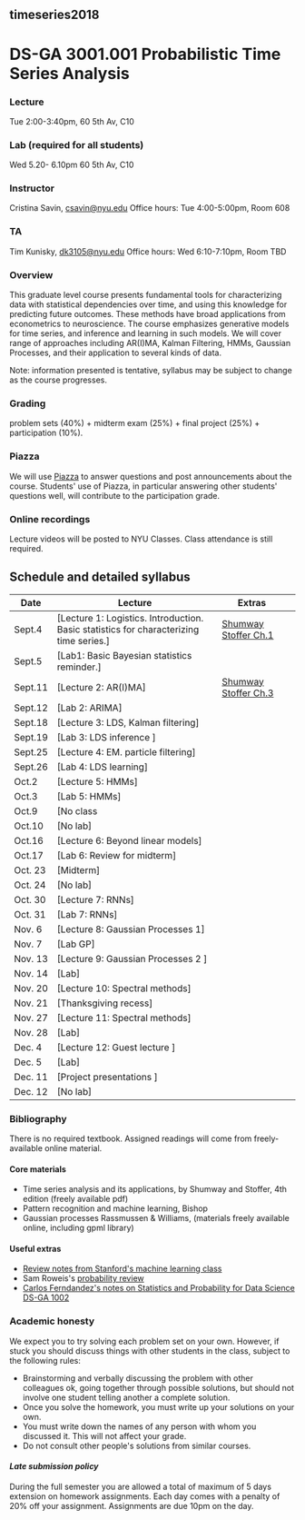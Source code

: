##  timeseries2018
#  DS-GA 3001.001  Probabilistic Time Series Analysis

### Lecture 
Tue 2:00-3:40pm, 60 5th Av, C10

### Lab (required for all students)
Wed 5.20- 6.10pm 60 5th Av, C10

###  Instructor 
Cristina Savin, csavin@nyu.edu
Office hours: Tue 4:00-5:00pm, Room 608

### TA 
Tim Kunisky, dk3105@nyu.edu
Office hours: Wed 6:10-7:10pm, Room TBD

### Overview
This graduate level course presents fundamental tools for characterizing data with statistical dependencies over time, and using this knowledge for predicting future outcomes. These methods have broad applications from econometrics to neuroscience. The course emphasizes generative models for time series, and inference and learning in such models. We will cover range of approaches including AR(I)MA, Kalman Filtering, HMMs, Gaussian Processes,  and their application to several kinds of data.

Note: information presented is tentative, syllabus may be subject to change as the course progresses.

### Grading
problem sets (40%) + midterm exam (25%) + final project (25%) + participation (10%). 

### Piazza 
We will use [Piazza](https://piazza.com/nyu/fall2018/dsga3001001/home) to answer questions and post announcements about the course.  Students' use of Piazza, in particular answering other students' questions well, will contribute to the participation grade.

### Online recordings 
Lecture videos will be posted to NYU Classes. Class attendance is still required.

## Schedule and detailed syllabus

| Date | Lecture  | Extras | |
|----------|---------------|----------------|----------------|
|Sept.4| [Lecture 1: Logistics. Introduction.  Basic statistics for characterizing time series.] | [Shumway Stoffer Ch.1](http://www.stat.pitt.edu/stoffer/tsa4/) | |
|Sept.5| [Lab1: Basic Bayesian statistics reminder.] | | |
|Sept.11| [Lecture 2: AR(I)MA] | [Shumway Stoffer Ch.3](http://www.stat.pitt.edu/stoffer/tsa4/) | |
|Sept.12| [Lab 2: ARIMA] | | |
|Sept.18| [Lecture 3: LDS, Kalman filtering] |  | |
|Sept.19| [Lab 3:  LDS inference ] | | |
|Sept.25| [Lecture 4: EM. particle filtering] |  | |
|Sept.26| [Lab 4: LDS learning] | | |
|Oct.2| [Lecture 5: HMMs] |  | |
|Oct.3| [Lab 5: HMMs] | | |
|Oct.9| [No class|  | |
|Oct.10| [No lab] | | |
|Oct.16| [Lecture 6:  Beyond linear models] |  | |
|Oct.17| [Lab 6: Review for midterm] | | |
|Oct. 23| [Midterm] |  | |
|Oct. 24| [No lab] | | |
|Oct. 30| [Lecture 7:  RNNs] |  | |
|Oct. 31| [Lab 7: RNNs] | | |
|Nov. 6| [Lecture 8: Gaussian Processes 1] |  | |
|Nov. 7| [Lab GP] | | |
|Nov. 13| [Lecture 9: Gaussian Processes 2 ] |  | |
|Nov. 14| [Lab] | | |
|Nov. 20| [Lecture 10: Spectral methods] |  | |
|Nov. 21| [Thanksgiving recess] | | |
|Nov. 27| [Lecture 11:  Spectral methods] |  | |
|Nov. 28| [Lab] | | |
|Dec. 4| [Lecture 12:  Guest lecture ] |  | |
|Dec. 5| [Lab] | | |
|Dec. 11| [Project presentations ] |  | |
|Dec. 12| [No lab] | | |

### Bibliography
There is no required textbook. Assigned readings will come from freely-available online material.

#### Core materials
 - Time series analysis and its applications, by Shumway and Stoffer, 4th edition (freely available pdf)
 - Pattern recognition and machine learning, Bishop
 - Gaussian processes Rassmussen & Williams, (materials freely available online, including gpml library)

#### Useful extras
 - [Review notes from Stanford's machine learning class](http://cs229.stanford.edu/section/cs229-prob.pdf)
 - Sam Roweis's [probability review](http://cs.nyu.edu/%7Edsontag/courses/ml12/notes/probx.pdf)
 - [Carlos Ferndandez's notes on Statistics and Probability for Data Science DS-GA 1002](http://www.cims.nyu.edu/~cfgranda/pages/stuff/probability_stats_for_DS.pdf) 

### Academic honesty

We expect you to try solving each problem set on your own. However, if  stuck  you should discuss things with other students in the class, subject to the following rules:
  - Brainstorming and verbally discussing the problem with other colleagues ok, going together through possible solutions, but should not involve one student telling another a complete solution.
  - Once you solve the homework, you must write up your solutions on your own.
  - You must write down the names of any person with whom you discussed it. This will not affect your grade.
  - Do not consult other people's solutions from similar courses.

#### *Late submission policy*
During the full semester you are allowed a total of maximum of 5 days extension on homework assignments. Each day comes with a  penalty of 20% off your assignment. Assignments are due 10pm on the day.
